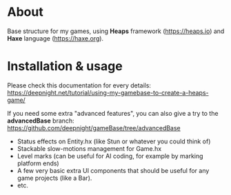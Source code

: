 # About

Base structure for my games, using **Heaps** framework (https://heaps.io) and **Haxe** language (https://haxe.org).

# Installation & usage

Please check this documentation for every details: https://deepnight.net/tutorial/using-my-gamebase-to-create-a-heaps-game/

If you need some extra "advanced features", you can also give a try to the **advancedBase** branch: https://github.com/deepnight/gameBase/tree/advancedBase

 * Status effects on Entity.hx (like Stun or whatever you could think of)
 * Stackable slow-motions management for Game.hx
 * Level marks (can be useful for AI coding, for example by marking platform ends)
 * A few very basic extra UI components that should be useful for any game projects (like a Bar).
 * etc.